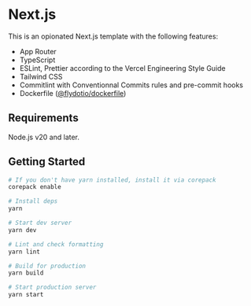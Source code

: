 # Next.js

This is an opionated Next.js template with the following features:

- App Router
- TypeScript
- ESLint, Prettier according to the Vercel Engineering Style Guide
- Tailwind CSS
- Commitlint with Conventionnal Commits rules and pre-commit hooks
- Dockerfile ([@flydotio/dockerfile](https://www.npmjs.com/package/@flydotio/dockerfile))

## Requirements

Node.js v20 and later.

## Getting Started

```bash
# If you don't have yarn installed, install it via corepack
corepack enable

# Install deps
yarn

# Start dev server
yarn dev

# Lint and check formatting
yarn lint

# Build for production
yarn build

# Start production server
yarn start
```
